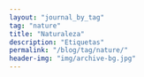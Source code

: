 ```yaml
---
layout: "journal_by_tag"
tag: "nature"
title: "Naturaleza"
description: "Etiquetas"
permalink: "/blog/tag/nature/"
header-img: "img/archive-bg.jpg"
---
```

